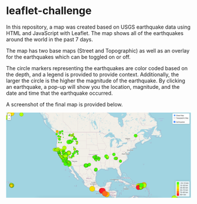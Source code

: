 # leaflet-challenge

In this repository, a map was created based on USGS earthquake data using HTML and JavaScript with Leaflet. The map shows all of the earthquakes around the world in the past 7 days.

The map has two base maps (Street and Topographic) as well as an overlay for the earthquakes which can be toggled on or off.

The circle markers representing the earthquakes are color coded based on the depth, and a legend is provided to provide context. Additionally, the larger the circle is the higher the magnitude of the earthquake. By clicking an earthquake, a pop-up will show you the location, magnitude, and the date and time that the earthquake occurred.

A screenshot of the final map is provided below.

![Screenshot](earthquake_map.png)